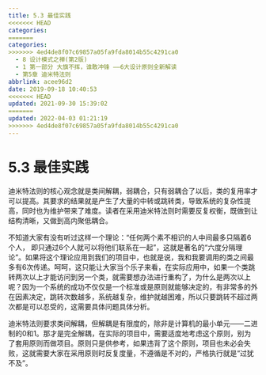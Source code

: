 ```yaml
---
title: 5.3 最佳实践
<<<<<<< HEAD
categories:
=======
categories: 
>>>>>>> 4ed4de8f07c69857a05fa9fda8014b55c4291ca0
  - 8 设计模式之禅(第2版)
  - 1 第一部分 大旗不挥，谁敢冲锋 ——6大设计原则全新解读
  - 第5章 迪米特法则
abbrlink: acee96d2
date: 2019-09-18 10:40:53
<<<<<<< HEAD
updated: 2021-09-30 15:39:02
=======
updated: 2022-04-03 01:21:19
>>>>>>> 4ed4de8f07c69857a05fa9fda8014b55c4291ca0
---
```

# 5.3 最佳实践 #
迪米特法则的核心观念就是类间解耦，弱耦合，只有弱耦合了以后，类的复用率才可以提高。其要求的结果就是产生了大量的中转或跳转类，导致系统的复杂性提高，同时也为维护带来了难度。读者在采用迪米特法则时需要反复权衡，既做到让结构清晰，又做到高内聚低耦合。

不知道大家有没有听过这样一个理论：“任何两个素不相识的人中间最多只隔着6个人， 即只通过6个人就可以将他们联系在一起”，这就是著名的“六度分隔理论”。如果将这个理论应用到我们的项目中，也就是说，我和我要调用的类之间最多有6次传递。呵呵，这只能让大家当个乐子来看，在实际应用中，如果一个类跳转两次以上才能访问到另一个类，就需要想办法进行重构了，为什么是两次以上呢？因为一个系统的成功不仅仅是一个标准或是原则就能够决定的，有非常多的外在因素决定，跳转次数越多，系统越复杂，维护就越困难，所以只要跳转不超过两次都是可以忍受的，这需要具体问题具体分析。

迪米特法则要求类间解耦，但解耦是有限度的，除非是计算机的最小单元——二进制的0和1。那才是完全解耦，在实际的项目中，需要适度地考虑这个原则，别为了套用原则而做项目。原则只是供参考，如果违背了这个原则，项目也未必会失败，这就需要大家在采用原则时反复度量，不遵循是不对的，严格执行就是“过犹不及”。


